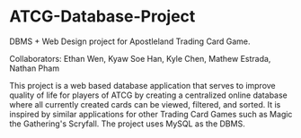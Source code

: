 # ATCG-Database-Project
DBMS + Web Design project for Apostleland Trading Card Game.

Collaborators: Ethan Wen, Kyaw Soe Han, Kyle Chen, Mathew Estrada, Nathan Pham

This project is a web based database application that serves to improve quality of life for players of ATCG by creating a centralized online database where all currently created cards can be viewed, filtered, and sorted. It is inspired by similar applications for other Trading Card Games such as Magic the Gathering's Scryfall.
The project uses MySQL as the DBMS. 
